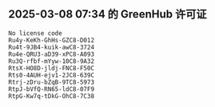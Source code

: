 ## 2025-03-08 07:34 的 GreenHub 许可证
```
No license code
Ru4y-KeKh-GhHs-GZC8-D012
Ru4t-9JB4-kuik-awC8-3724
Ru4e-QRU3-aD39-xPC8-A093
Ru3Q-rfbf-mYyw-10C8-9A32
RtsX-HO8D-jldj-FNC8-F50C
Rts0-4AUH-ejv1-2JC8-639C
Rtrj-zDru-bZqB-9TC8-5973
RtpJ-bVfQ-RN65-ldC8-07F9
RtpG-Kw7q-tDkG-OhC8-7C38
```
